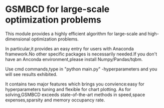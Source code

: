 # GSMBCD for large-scale optimization problems
This module provides a highly efficient algorithm for large-scale and high-dimensional optimization problems.

In particular,it provides an easy entry for users with Anaconda framework.No other specific packages is necessarily needed.If you don't have an Anconda environment,please install Numpy/Pandas/tqbm.

Use cmd commands,type in "python main.py" -hyperparameters and you will see results exhibited.

It contains two major features which brings you convience:easy for hyperparameters tuning and flexible for chart plotting.
As for solving,GSMBCD exceeds state-of-the-art methods in speed,space expenses,sparsity and memory occupancy rate.

